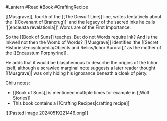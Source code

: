 #Lantern #Read #Book #CraftingRecipe

[[Musgrave]], fourth of the [[The Dewulf Line]] line, writes tentatively about the '[[Covenant of Brancrug]]' and the legacy of the sacred inks he calls '[[encausta revelationia]]' Words are of the First Importance.

So the [[Book of Suns]] teaches. But do not Words require Ink? And is the Inkwell not then the Womb of Words? [[Musgrave]] identifies 'the [[Secret Histories/Encyclopedia/Objects and Relics/Ichor Auroral]]' as the mother of the [[Encaustum Porphyrine]].

He adds that it would be blasphemous to describe the origins of the Ichor itself, although a scrawled marginal note suggests a later reader thought [[Musgrave]] was only hiding his ignorance beneath a cloak of piety.

Chilu notes:
- [[Book of Suns]] is mentioned multiple times for example in [[Wolf Stories]]
- This book contains a [[Crafting Recipes|crafting recipe]]

![[Pasted image 20240519221446.png]]